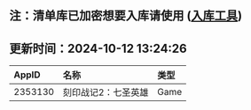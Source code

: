 ## 注：清单库已加密想要入库请使用 ([入库工具](https://github.com/BlankTMing/ManifestAutoUpdate/releases))

## 更新时间：2024-10-12 13:24:26
| AppID | 名称 | 类型  |
| :-------------------- | :----------------------------- | :----------- |
| 2353130 | 刻印战记2：七圣英雄| Game |
